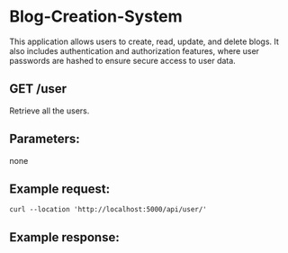 # Blog-Creation-System
This application allows users to create, read, update, and delete blogs. It also includes authentication and authorization features, where user passwords are hashed to ensure secure access to user data.


## GET /user
Retrieve all the users.
## Parameters:
none
## Example request:
``` curl --location 'http://localhost:5000/api/user/' ```
## Example response:
